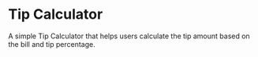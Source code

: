 # Tip Calculator

A simple Tip Calculator that helps users calculate the tip amount based on the bill and tip percentage.
